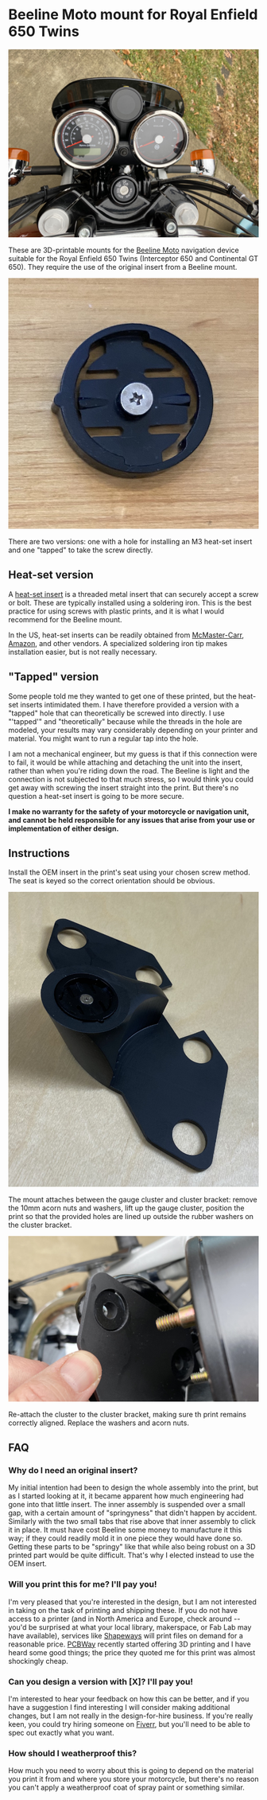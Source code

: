 # Beeline Moto mount for Royal Enfield 650 Twins
![](/assets/images/in-situ.JPG)

These are 3D-printable mounts for the [Beeline Moto](https://global.beeline.co/) navigation device suitable for the Royal Enfield 650 Twins (Interceptor 650 and Continental GT 650). They require the use of the original insert from a Beeline mount.

![OEM Beeline insert](/assets/images/insert.JPG)

There are two versions: one with a hole for installing an M3 heat-set insert and one "tapped" to take the screw directly. 

## Heat-set version
A [heat-set insert](https://hackaday.com/2019/02/28/threading-3d-printed-parts-how-to-use-heat-set-inserts/) is a threaded metal insert that can securely accept a screw or bolt. These are typically installed using a soldering iron. This is the best practice for using screws with plastic prints, and it is what I would recommend for the Beeline mount.

In the US, heat-set inserts can be readily obtained from [McMaster-Carr](https://www.mcmaster.com/heat-set-inserts/), [Amazon](https://www.amazon.com/s?rh=n%3A17290526011&brr=1&rd=1), and other vendors. A specialized soldering iron tip makes installation easier, but is not really necessary. 

## "Tapped" version
Some people told me they wanted to get one of these printed, but the heat-set inserts intimidated them. I have therefore provided a version with a "tapped" hole that can theoretically be screwed into directly. I use "'tapped'" and "theoretically" because while the threads in the hole are modeled, your results may vary considerably depending on your printer and material. You might want to run a regular tap into the hole.

I am not a mechanical engineer, but my guess is that if this connection were to fail, it would be while attaching and detaching the unit into the insert, rather than when you're riding down the road. The Beeline is light and the connection is not subjected to that much stress, so I would think you could get away with screwing the insert straight into the print. But there's no question a heat-set insert is going to be more secure.

**I make no warranty for the safety of your motorcycle or navigation unit, and cannot be held responsible for any issues that arise from your use or implementation of either design.**

## Instructions
Install the OEM insert in the print's seat using your chosen screw method. The seat is keyed so the correct orientation should be obvious. 

![Print with insert](/assets/images/print.JPG)

The mount attaches between the gauge cluster and cluster bracket: remove the 10mm acorn nuts and washers, lift up the gauge cluster, position the print so that the provided holes are lined up outside the rubber washers on the cluster bracket.

![Print aligned with rubber washers](/assets/images/washers.JPG)

Re-attach the cluster to the cluster bracket, making sure th print remains correctly aligned. Replace the washers and acorn nuts. 

## FAQ

### Why do I need an original insert?
My initial intention had been to design the whole assembly into the print, but as I started looking at it, it became apparent how much engineering had gone into that little insert. The inner assembly is suspended over a small gap, with a certain amount of "springyness" that didn't happen by accident. Similarly with the two small tabs that rise above that inner assembly to click it in place. It must have cost Beeline some money to manufacture it this way; if they could readily mold it in one piece they would have done so. Getting these parts to be "springy" like that while also being robust on a 3D printed part would be quite difficult. That's why I elected instead to use the OEM insert. 

### Will you print this for me? I'll pay you!
I'm very pleased that you're interested in the design, but I am not interested in taking on the task of printing and shipping these. If you do not have access to a printer (and in North America and Europe, check around -- you'd be surprised at what your local library, makerspace, or Fab Lab may have available), services like [Shapeways](https://www.shapeways.com/) will print files on demand for a reasonable price. [PCBWay](https://www.pcbway.com/rapid-prototyping/manufacture/) recently started offering 3D printing and I have heard some good things; the price they quoted me for this print was almost shockingly cheap. 

### Can you design a version with [X]? I'll pay you!
I'm interested to hear your feedback on how this can be better, and if you have a suggestion I find interesting I will consider making additional changes, but I am not really in the design-for-hire business. If you're really keen, you could try hiring someone on [Fiverr](https://www.fiverr.com/search/gigs?query=CAD), but you'll need to be able to spec out exactly what you want.

### How should I weatherproof this?
How much you need to worry about this is going to depend on the material you print it from and where you store your motorcycle, but there's no reason you can't apply a weatherproof coat of spray paint or something similar.
